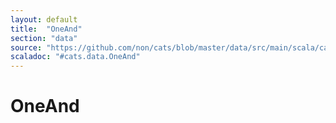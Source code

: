 ```yaml
---
layout: default
title:  "OneAnd"
section: "data"
source: "https://github.com/non/cats/blob/master/data/src/main/scala/cats/data/OneAnd.scala"
scaladoc: "#cats.data.OneAnd"
---
```

# OneAnd

